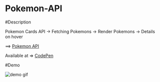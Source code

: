 # Pokemon-API

#Description

Pokemon Cards API ->
Fetching Pokemons -> Render Pokemons -> Details on hover  

==> [Pokemon API](https://pokeapi.co/)


Available at => [CodePen](https://codepen.io/geritooo123/full/QWKzrKY)

#Demo

![demo gif](./example.gif)
